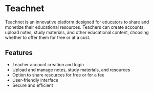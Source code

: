 # Teachnet

Teachnet is an innovative platform designed for educators to share and monetize their educational resources. Teachers can create accounts, upload notes, study materials, and other educational content, choosing whether to offer them for free or at a cost.

## Features

- Teacher account creation and login
- Upload and manage notes, study materials, and resources
- Option to share resources for free or for a fee
- User-friendly interface
- Secure and efficient
